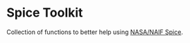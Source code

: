 # Spice Toolkit

Collection of functions to better help using [NASA/NAIF Spice][spice link].

[spice link]: https://naif.jpl.nasa.gov/naif/toolkit.html
